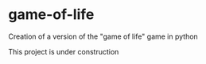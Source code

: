 # game-of-life
Creation of a version of the "game of life" game in python

This project is under construction